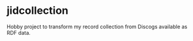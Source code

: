 # jidcollection
Hobby project to transform my record collection from Discogs available as RDF data.
